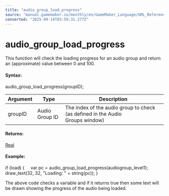 ```yaml
---
title: "audio_group_load_progress"
source: "manual.gamemaker.io/monthly/en/GameMaker_Language/GML_Reference/Asset_Management/Audio/Audio_Groups/audio_group_load_progress.htm"
converted: "2025-09-14T03:59:31.277Z"
---
```


# audio\_group\_load\_progress

This function will check the loading progress for an audio group and return an (approximate) value between 0 and 100.

#### Syntax:

audio\_group\_load\_progress(groupID);

| Argument | Type | Description |
| --- | --- | --- |
| groupID | Audio Group ID | The index of the audio group to check (as defined in the Audio Groups window) |

#### Returns:

[Real](../../../../GML_Overview/Data_Types.md)

#### Example:

if (load)
{
    var pc = audio\_group\_load\_progress(audiogroup\_level1);
    draw\_text(32, 32, "Loading: " + string(pc));
}

The above code checks a variable and if it returns true then some text will be drawn showing the progress of the audio being loaded.